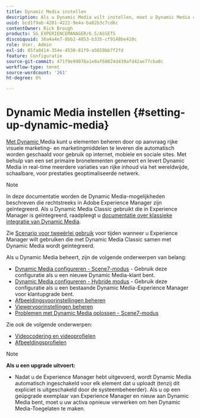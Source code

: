 ```yaml
---
title: Dynamic Media instellen
description: Als u Dynamic Media wilt instellen, moet u Dynamic Media configureren en voorinstellingen voor afbeeldingen en viewers beheren.
uuid: bcd1f9ab-4201-4222-9e4a-ba82b3c7cd6c
contentOwner: Rick Brough
products: SG_EXPERIENCEMANAGER/6.5/ASSETS
discoiquuid: 36a4a4e7-8bb2-4853-b335-cf9148be410c
role: User, Admin
exl-id: 85fa0414-354e-4530-81f9-a5659bb7f2fd
feature: Configuratie
source-git-commit: 471f9e99078a1e0af60024d439afd42ae77cba8c
workflow-type: tm+mt
source-wordcount: '261'
ht-degree: 0%

---
```


# Dynamic Media instellen {#setting-up-dynamic-media}

[Met Dynamic ](https://business.adobe.com/products/experience-manager/assets/dynamic-media.html) Media kunt u elementen beheren door op aanvraag rijke visuele marketing- en marketingmiddelen te leveren die automatisch worden geschaald voor gebruik op internet, mobiele en sociale sites. Met behulp van een set primaire bronelementen genereert en levert Dynamic Media in real-time meerdere variaties van rijke inhoud via het wereldwijde, schaalbare, voor prestaties geoptimaliseerde netwerk.

>[!NOTE]
>
>In deze documentatie worden de Dynamic Media-mogelijkheden beschreven die rechtstreeks in Adobe Experience Manager zijn geïntegreerd. Als u Dynamic Media Classic gebruikt die in Experience Manager is geïntegreerd, raadpleegt u [documentatie over klassieke integratie van Dynamic Media](/help/sites-administering/scene7.md).
>
>Zie [Scenario voor tweeërlei gebruik](/help/sites-administering/scene7.md#dual-use-scenario) voor tijden wanneer u Experience Manager wilt gebruiken die met Dynamic Media Classic samen met Dynamic Media wordt geïntegreerd.

Als u Dynamic Media beheert, zijn de volgende onderwerpen van belang:

* [Dynamic Media configureren - Scene7-modus](config-dms7.md)  - Gebruik deze configuratie als u een nieuwe Dynamic Media-klant bent.
* [Dynamic Media configureren - Hybride modus](config-dynamic.md)  - Gebruik deze configuratie als u een bestaande Dynamic Media-Experience Manager voor klantupgrade bent.
* [Afbeeldingsvoorinstellingen beheren](managing-image-presets.md)
* [Viewervoorinstellingen beheren](managing-viewer-presets.md)
* [Problemen met Dynamic Media oplossen - Scene7-modus](troubleshoot-dms7.md)

Zie ook de volgende onderwerpen:

* [Videocodering en videoprofielen](video-profiles.md)
* [Afbeeldingsprofielen](image-profiles.md)

>[!NOTE]
>
>**Als u een upgrade uitvoert:**
>
>* Nadat u de Experience Manager hebt uitgevoerd, wordt Dynamic Media automatisch ingeschakeld voor elk element dat u uploadt (tenzij dit expliciet is uitgeschakeld door de systeembeheerder). Als u op een geüpgrade exemplaar van Experience Manager en nieuw aan Dynamic Media bent, moet u uw activa opnieuw verwerken om hen Dynamic Media-Toegelaten te maken.

